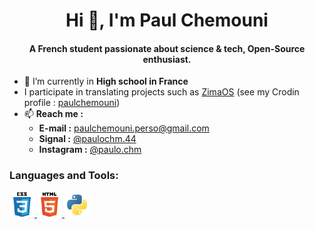 <h1 align="center">Hi 👋, I'm Paul Chemouni</h1>
<h4 align="center">A French student passionate about science & tech, Open-Source enthusiast. </h3>

- 🏫 I’m currently in **High school in France**
- I participate in translating projects such as [ZimaOS](https://github.com/IceWhaleTech/ZimaOS) (see my Crodin profile : [paulchemouni](https://crowdin.com/profile/paulchemouni))
- 📫 **Reach me :**
  - **E-mail :** paulchemouni.perso@gmail.com
  - **Signal :** [@paulochm.44](https://signal.me/#eu/41oLoNLf5D0GR48qo3vKqwkprqH02jjzJJYKoMjU_P0loWy03nBCp6-bB3NWP8xn)
  - **Instagram :** [@paulo.chm](https://www.instagram.com/paulo.chm/)

<h3 align="left">Languages and Tools:</h3>
<p align="left"> <a href="https://www.w3schools.com/css/" target="_blank" rel="noreferrer"> <img src="https://raw.githubusercontent.com/devicons/devicon/master/icons/css3/css3-original-wordmark.svg" alt="css3" width="40" height="40"/> </a> <a href="https://www.w3.org/html/" target="_blank" rel="noreferrer"> <img src="https://raw.githubusercontent.com/devicons/devicon/master/icons/html5/html5-original-wordmark.svg" alt="html5" width="40" height="40"/> </a> <a href="https://www.python.org" target="_blank" rel="noreferrer"> <img src="https://raw.githubusercontent.com/devicons/devicon/master/icons/python/python-original.svg" alt="python" width="40" height="40"/> </a> </p>

